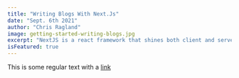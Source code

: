 ```yaml
---
title: "Writing Blogs With Next.Js"
date: "Sept. 6th 2021"
author: "Chris Ragland"
image: getting-started-writing-blogs.jpg
excerpt: "NextJS is a react framework that shines both client and server-side. Now lets write some blogs with it!"
isFeatured: true
---
```


This is some regular text with a [link](https://google.com)
